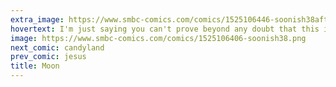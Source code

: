 ```yaml
---
extra_image: https://www.smbc-comics.com/comics/1525106446-soonish38after.png
hovertext: I'm just saying you can't prove beyond any doubt that this is false.
image: https://www.smbc-comics.com/comics/1525106406-soonish38.png
next_comic: candyland
prev_comic: jesus
title: Moon
---
```



